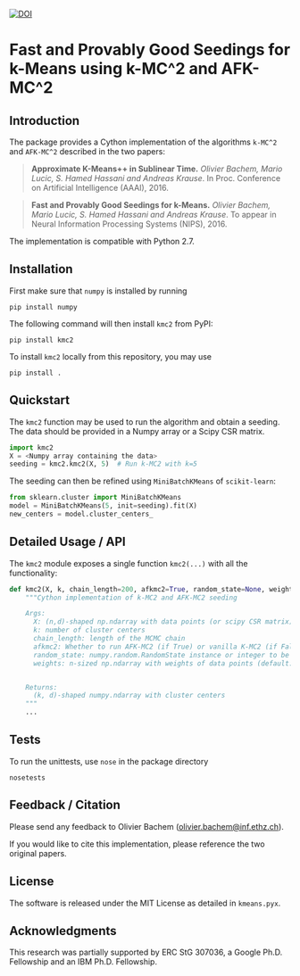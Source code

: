 [![DOI](https://zenodo.org/badge/DOI/10.5281/zenodo.322785.svg)](https://doi.org/10.5281/zenodo.322785)

Fast and Provably Good Seedings for k-Means using k-MC^2 and AFK-MC^2
===

Introduction
---

The package provides a Cython implementation of the algorithms `k-MC^2` and `AFK-MC^2` described in the two papers:

> **Approximate K-Means++ in Sublinear Time.**
> *Olivier Bachem, Mario Lucic, S. Hamed Hassani and Andreas Krause*.
> In Proc. Conference on Artificial Intelligence (AAAI), 2016.

> **Fast and Provably Good Seedings for k-Means.**
> *Olivier Bachem, Mario Lucic, S. Hamed Hassani and Andreas Krause*.
> To appear in Neural Information Processing Systems (NIPS), 2016.

The implementation is compatible with Python 2.7.

Installation
---
First make sure that `numpy` is installed by running
```
pip install numpy
```

The following command will then install `kmc2` from PyPI:
```
pip install kmc2
```

To install `kmc2` locally from this repository, you may use
```
pip install .
```


Quickstart
---
The `kmc2` function may be used to run the algorithm and obtain a seeding. The data should be provided in a Numpy array or a Scipy CSR matrix.
```python
import kmc2
X = <Numpy array containing the data>
seeding = kmc2.kmc2(X, 5)  # Run k-MC2 with k=5
```

The seeding can then be refined using `MiniBatchKMeans` of `scikit-learn`:
```python
from sklearn.cluster import MiniBatchKMeans
model = MiniBatchKMeans(5, init=seeding).fit(X)
new_centers = model.cluster_centers_
```

Detailed Usage / API
---
The `kmc2` module exposes a single function `kmc2(...)` with all the functionality:
```python
def kmc2(X, k, chain_length=200, afkmc2=True, random_state=None, weights=None):
    """Cython implementation of k-MC2 and AFK-MC2 seeding

    Args:
      X: (n,d)-shaped np.ndarray with data points (or scipy CSR matrix)
      k: number of cluster centers
      chain_length: length of the MCMC chain
      afkmc2: Whether to run AFK-MC2 (if True) or vanilla K-MC2 (if False)
      random_state: numpy.random.RandomState instance or integer to be used as seed
      weights: n-sized np.ndarray with weights of data points (default: uniform weights)


    Returns:
      (k, d)-shaped numpy.ndarray with cluster centers
    """
    ...
```

Tests
---
To run the unittests, use `nose` in the package directory
```
nosetests
```

Feedback / Citation
---
Please send any feedback to Olivier Bachem (<olivier.bachem@inf.ethz.ch>).

If you would like to cite this implementation, please reference the two original papers.

License
---
The software is released under the MIT License as detailed in `kmeans.pyx`.

Acknowledgments
---
This research was partially supported by ERC StG 307036, a Google Ph.D. Fellowship and an IBM Ph.D. Fellowship.
